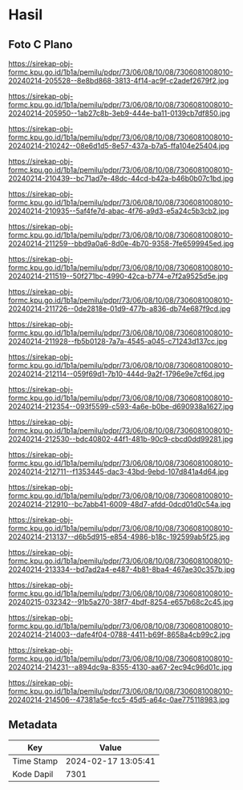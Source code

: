 # Hasil

## Foto C Plano

https://sirekap-obj-formc.kpu.go.id/1b1a/pemilu/pdpr/73/06/08/10/08/7306081008010-20240214-205528--8e8bd868-3813-4f14-ac9f-c2adef2679f2.jpg

https://sirekap-obj-formc.kpu.go.id/1b1a/pemilu/pdpr/73/06/08/10/08/7306081008010-20240214-205950--1ab27c8b-3eb9-444e-ba11-0139cb7df850.jpg

https://sirekap-obj-formc.kpu.go.id/1b1a/pemilu/pdpr/73/06/08/10/08/7306081008010-20240214-210242--08e6d1d5-8e57-437a-b7a5-ffa104e25404.jpg

https://sirekap-obj-formc.kpu.go.id/1b1a/pemilu/pdpr/73/06/08/10/08/7306081008010-20240214-210439--bc71ad7e-48dc-44cd-b42a-b46b0b07c1bd.jpg

https://sirekap-obj-formc.kpu.go.id/1b1a/pemilu/pdpr/73/06/08/10/08/7306081008010-20240214-210935--5af4fe7d-abac-4f76-a9d3-e5a24c5b3cb2.jpg

https://sirekap-obj-formc.kpu.go.id/1b1a/pemilu/pdpr/73/06/08/10/08/7306081008010-20240214-211259--bbd9a0a6-8d0e-4b70-9358-7fe6599945ed.jpg

https://sirekap-obj-formc.kpu.go.id/1b1a/pemilu/pdpr/73/06/08/10/08/7306081008010-20240214-211519--50f271bc-4990-42ca-b774-e7f2a9525d5e.jpg

https://sirekap-obj-formc.kpu.go.id/1b1a/pemilu/pdpr/73/06/08/10/08/7306081008010-20240214-211726--0de2818e-01d9-477b-a836-db74e687f9cd.jpg

https://sirekap-obj-formc.kpu.go.id/1b1a/pemilu/pdpr/73/06/08/10/08/7306081008010-20240214-211928--fb5b0128-7a7a-4545-a045-c71243d137cc.jpg

https://sirekap-obj-formc.kpu.go.id/1b1a/pemilu/pdpr/73/06/08/10/08/7306081008010-20240214-212114--059f69d1-7b10-444d-9a2f-1796e9e7cf6d.jpg

https://sirekap-obj-formc.kpu.go.id/1b1a/pemilu/pdpr/73/06/08/10/08/7306081008010-20240214-212354--093f5599-c593-4a6e-b0be-d690938a1627.jpg

https://sirekap-obj-formc.kpu.go.id/1b1a/pemilu/pdpr/73/06/08/10/08/7306081008010-20240214-212530--bdc40802-44f1-481b-90c9-cbcd0dd99281.jpg

https://sirekap-obj-formc.kpu.go.id/1b1a/pemilu/pdpr/73/06/08/10/08/7306081008010-20240214-212711--f1353445-dac3-43bd-9ebd-107d841a4d64.jpg

https://sirekap-obj-formc.kpu.go.id/1b1a/pemilu/pdpr/73/06/08/10/08/7306081008010-20240214-212910--bc7abb41-6009-48d7-afdd-0dcd01d0c54a.jpg

https://sirekap-obj-formc.kpu.go.id/1b1a/pemilu/pdpr/73/06/08/10/08/7306081008010-20240214-213137--d6b5d915-e854-4986-b18c-192599ab5f25.jpg

https://sirekap-obj-formc.kpu.go.id/1b1a/pemilu/pdpr/73/06/08/10/08/7306081008010-20240214-213334--bd7ad2a4-e487-4b81-8ba4-467ae30c357b.jpg

https://sirekap-obj-formc.kpu.go.id/1b1a/pemilu/pdpr/73/06/08/10/08/7306081008010-20240215-032342--91b5a270-38f7-4bdf-8254-e657b68c2c45.jpg

https://sirekap-obj-formc.kpu.go.id/1b1a/pemilu/pdpr/73/06/08/10/08/7306081008010-20240214-214003--dafe4f04-0788-4411-b69f-8658a4cb99c2.jpg

https://sirekap-obj-formc.kpu.go.id/1b1a/pemilu/pdpr/73/06/08/10/08/7306081008010-20240214-214231--a894dc9a-8355-4130-aa67-2ec94c96d01c.jpg

https://sirekap-obj-formc.kpu.go.id/1b1a/pemilu/pdpr/73/06/08/10/08/7306081008010-20240214-214506--47381a5e-fcc5-45d5-a64c-0ae775118983.jpg


## Metadata

| Key        | Value               |
| ---------- | ------------------- |
| Time Stamp | 2024-02-17 13:05:41 |
| Kode Dapil | 7301                |



